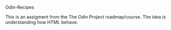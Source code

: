 Odin-Recipes

This is an assigment from the The Odin Project roadmap/course. The idea is understanding how HTML behave.
